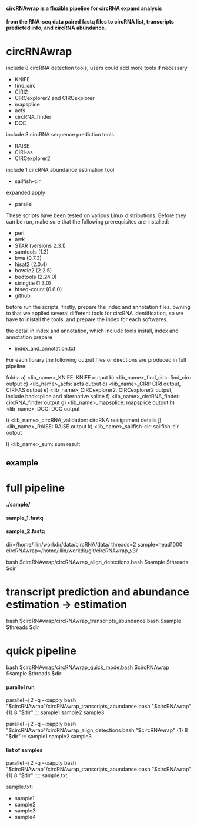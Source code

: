 #### circRNAwrap is a flexible pipeline for circRNA expand analysis

#### from the RNA-seq data paired fastq files to circRNA list, transcripts predicted info, and circRNA abundance. 

circRNAwrap
==============


include 8 circRNA detection tools, users could add more tools if necessary
 - KNIFE
 - find_circ
 - CIRI2
 - CIRCexplorer2 and CIRCexplorer
 - mapsplice
 - acfs
 - circRNA_finder
 - DCC

include 3 circRNA sequence prediction tools
 - RAISE
 - CIRI-as
 - CIRCexplorer2
 
include 1 circRNA abundance estimation tool
 - sailfish-cir

expanded apply
 - parallel
 


These scripts have been tested on various Linux distributions. Before they can be run, make sure that the following prerequisites are installed:
 - perl
 - awk
 - STAR (versions 2.3.1)
 - samtools (1.3)
 - bwa (0.7.3)
 - hisat2 (2.0.4)
 - bowtie2 (2.2.5)
 - bedtools (2.24.0)
 - stringtie (1.3.0)
 - htseq-count (0.6.0)
 - github


before run the scripts, firstly, prepare the index and annotation files. owning to that we applied several different tools for circRNA identification, so we have to inistall the tools, and prepare the index for each softwares.

the detail in index and annotation, which include tools install, index and annotation prepare  
- index_and_annotation.txt


For each library the following output files or directions are produced in full pipeline:

folds:
a) <lib_name>_KNIFE:                KNIFE output
b) <lib_name>_find_circ:            find_circ output
c) <lib_name>_acfs:                 acfs output
d) <lib_name>_CIRI:                 CIRI output, CIRI-AS output
e) <lib_name>_CIRCexplorer2:        CIRCexplorer2 output, include backsplice and alternative splice
f) <lib_name>_circRNA_finder:       circRNA_finder output
g) <lib_name>_mapsplice:            mapsplice output
h) <lib_name>_DCC:                  DCC output

i) <lib_name>_circRNA_validation:   circRNA realignment details
j) <lib_name>_RAISE:                RAISE output
k) <lib_name>_sailfish-cir:         sailfish-cir output

l) <lib_name>_sum:                  sum result


## example

# full pipeline
#### ./sample/
#### sample_1.fastq
#### sample_2.fastq

dir=/home/lilin/workdir/data/circRNA/data/
threads=2
sample=head1000
circRNAwrap=/home/lilin/workdir/git/circRNAwrap_v3/

bash $circRNAwrap/circRNAwrap_align_detections.bash $sample $threads $dir

# transcript prediction and abundance estimation -> estimation

bash $circRNAwrap/circRNAwrap_transcripts_abundance.bash $sample $threads $dir


# quick pipeline

bash $circRNAwrap/circRNAwrap_quick_mode.bash $circRNAwrap $sample $threads $dir


#### parallel run
parallel -j 2 -q --xapply bash "$circRNAwrap"/circRNAwrap_transcripts_abundance.bash "$circRNAwrap" {1} 8 "$dir" ::: sample1 sample2 sample3

parallel -j 2 -q --xapply bash "$circRNAwrap"/circRNAwrap_align_detections.bash "$circRNAwrap" {1} 8 "$dir" ::: sample1 sample2 sample3

#### list of samples
parallel -j 2 -q --xapply bash "$circRNAwrap"/circRNAwrap_transcripts_abundance.bash "$circRNAwrap" {1} 8 "$dir" :::: sample.txt


sample.txt: 
-   sample1
-   sample2
-   sample3
-   sample4

